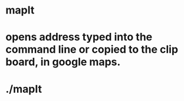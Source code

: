 # mapIt
# opens address typed into the command line or copied to the clip board, in google maps.
# ./mapIt <address>
